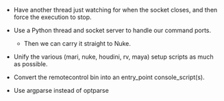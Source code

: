 - Have another thread just watching for when the socket closes, and then force the execution to stop.

- Use a Python thread and socket server to handle our command ports.
    - Then we can carry it straight to Nuke.

- Unify the various (mari, nuke, houdini, rv, maya) setup scripts as much as
  possible.

- Convert the remotecontrol bin into an entry_point console_script(s).

- Use argparse instead of optparse
